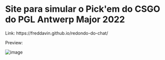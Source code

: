 <h1>Site para simular o Pick'em do CSGO do PGL Antwerp Major 2022</h1>
Link: https://freddavin.github.io/redondo-do-chat/
  
<p>
  Preview:
<p>

![image](https://user-images.githubusercontent.com/36649420/168454909-a5049d82-b65f-490c-b9a8-d844f81eedbf.png)
